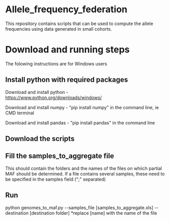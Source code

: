 # Allele_frequency_federation
This repository contains scripts that can be used to compute the allele frequencies using data generated in small cohorts.

# Download and running steps
The folowing instructions are for Windows users

## Install python with required packages
Download and install python - https://www.python.org/downloads/windows/

Download and install numpy - "pip install numpy" in the command line, ie CMD terminal

Download and install pandas - "pip install pandas" in the command line

## Download the  scripts

## Fill the samples_to_aggregate file
This should contain the folders and the names of the files on whiich partial MAF should be determined. If a file contains several samples, these need to be specified in the samples field (";" separated)
## Run
python genomes_to_maf.py --samples_file [samples_to_aggregate.xls] --destination [destination folder]
*replace [name] with the name of the file 

